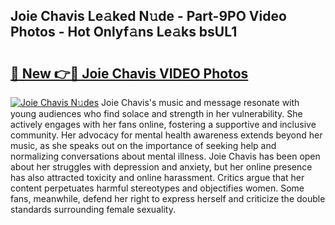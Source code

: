 ## Joie Chavis Le𝚊ked N𝚞de - Part-9PO Video Photos - Hot Onlyf𝚊ns Le𝚊ks bsUL1

# <h2><a href="http://ac20628.deff.icu/?id=Joie+Chavis">🔗 New 👉🔴 Joie Chavis VIDEO Photos</a></h2>

[![Joie Chavis N𝚞des](https://i.imgur.com/rIISA9y.gif)](http://ac20628.deff.icu/?id=Joie+Chavis)
Joie Chavis's music and message resonate with young audiences who find solace and strength in her vulnerability. She actively engages with her fans online, fostering a supportive and inclusive community. Her advocacy for mental health awareness extends beyond her music, as she speaks out on the importance of seeking help and normalizing conversations about mental illness. Joie Chavis has been open about her struggles with depression and anxiety, but her online presence has also attracted toxicity and online harassment. Critics argue that her content perpetuates harmful stereotypes and objectifies women. Some fans, meanwhile, defend her right to express herself and criticize the double standards surrounding female sexuality.
